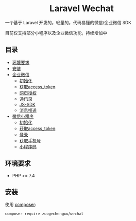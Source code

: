 <h1 align="center">Laravel Wechat</h1>

一个基于 Laravel 开发的，轻量的，代码易懂的微信/企业微信 SDK

目前仅支持部分小程序以及企业微信功能，持续增加中

## 目录
- [环境要求](#环境要求)
- [安装](#安装)
- [企业微信]()
    - [初始化](docs/work/01-initialize.md)
    - [获取access_token](docs/work/02-access-token.md)
    - [网页授权](docs/work/03-oauth.md)
    - [通讯录](docs/work/04-contacts.md)
    - [JS-SDK](docs/work/05-jssdk.md)
    - [消息推送](docs/work/06-message.md)
- [微信小程序]()
    - [初始化](docs/miniprogram/01-initialize.md)
    - [获取access_token](docs/miniprogram/02-access-token.md)
    - [登录](docs/miniprogram/03-login.md)
    - [获取手机号](docs/miniprogram/04-phonenumber.md)
    - [小程序码](docs/miniprogram/05-appcode.md)
## 环境要求
- PHP >= 7.4

## 安装
使用 [composer](http://getcomposer.org/):

```shell
composer require zuogechengxu/wechat
```

